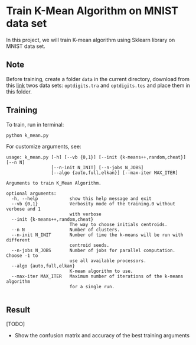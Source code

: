 # Train K-Mean Algorithm on MNIST data set 
In this project, we will train K-mean algorithm using Sklearn library on MNIST data set.

## Note 
Before training, create a folder `data` in the current directory, download from this [link](http://archive.ics.uci.edu/ml/machine-learning-databases/optdigits/) twos data sets: `optdigits.tra` and `optdigits.tes` and place them in this folder.

## Training 
To train, run in terminal:
```
python k_mean.py
```

For customize arguments, see:
```
usage: k_mean.py [-h] [--vb {0,1}] [--init {k-means++,random,cheat}] [--n N]
                 [--n-init N_INIT] [--n-jobs N_JOBS]
                 [--algo {auto,full,elkan}] [--max-iter MAX_ITER]

Arguments to train K_Mean Algorithm.

optional arguments:
  -h, --help            show this help message and exit
  --vb {0,1}            Verbosity mode of the training.0 without verbose and 1
                        with verbose
  --init {k-means++,random,cheat}
                        The way to choose initials centroids.
  --n N                 Number of clusters.
  --n-init N_INIT       Number of time the k-means will be run with different
                        centroid seeds.
  --n-jobs N_JOBS       Number of jobs for parallel computation. Choose -1 to
                        use all available processors.
  --algo {auto,full,elkan}
                        K-mean algorithm to use.
  --max-iter MAX_ITER   Maximum number of iterations of the k-means algorithm
                        for a single run.


```
## Result
[TODO]
+ Show the confusion matrix and accuracy of the best training arguments 
